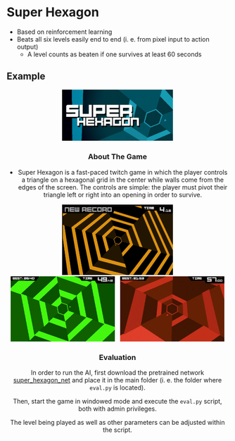 # Super Hexagon 

 - Based on reinforcement learning 
 - Beats all six levels easily end to end (i. e. from pixel input to action output)
   - A level counts as beaten if one survives at least 60 seconds
 

## Example

<div align="center">
<img src="images/Screenshot 2024-05-04 173901.png" width="50%">

### About The Game
 - Super Hexagon is a fast-paced twitch game in which the player controls a triangle on a hexagonal grid in the center while walls come from the edges of the screen. The controls are simple: the player must pivot their triangle left or right into an opening in order to survive.
<div align="center">
<img src="images/Screenshot 2024-05-04 171117.png" width="50%">



<div align="center">
<img src="images/a_compressed.gif" width="47%">
&nbsp;
<img src="images/b_compressed2.gif" width="47%">
</div>



### Evaluation
In order to run the AI, first download the pretrained network [super_hexagon_net](https://github.com/polarbart/SuperHexagonAI/releases/tag/v1.0)
and place it in the main folder (i. e. the folder where `eval.py` is located).

Then, start the game in windowed mode and execute the `eval.py` script, both with admin privileges.

The level being played as well as other parameters can be adjusted within the script.


